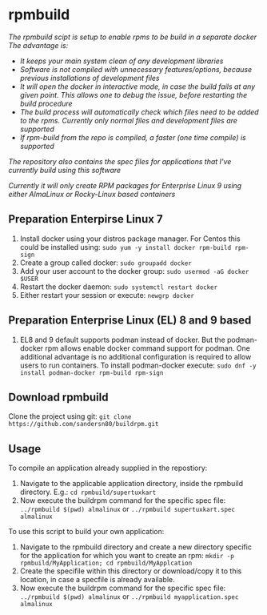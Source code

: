 # rpmbuild
_The rpmbuild scipt is setup to enable rpms to be build in a separate docker
The advantage is:_
* _It keeps your main system clean of any development libraries_
* _Software is not compiled with unnecessary features/options, because previous installations of development files_
* _It will open the docker in interactive mode, in case the build fails at any given point. This allows one to debug the issue, before restarting the build procedure_
* _The build process will automatically check which files need to be added to the rpms. Currently only normal files and development files are supported_
* _If rpm-build from the repo is compiled, a faster (one time compile) is supported_

_The repository also contains the spec files for applications that I've currently build using this software_

_Currently it will only create RPM packages for Enterprise Linux 9 using either AlmaLinux or Rocky-Linux based containers_

## Preparation Enterpirse Linux 7
1. Install docker using your distros package manager. For Centos this could be installed using: 
`sudo yum -y install docker rpm-build rpm-sign`
1. Create a group called docker:
`sudo groupadd docker`
1. Add your user account to the docker group:
`sudo usermod -aG docker $USER`
1. Restart the docker daemon: 
`sudo systemctl restart docker`
1. Either restart your session or execute: 
`newgrp docker`

## Preparation Enterprise Linux (EL) 8 and 9 based
1. EL8 and 9 default supports podman instead of docker. But the podman-docker rpm allows enable docker command support for podman. One additional advantage is no additional configuration is required to allow users to run containers. To install podman-docker execute:
`sudo dnf -y install podman-docker rpm-build rpm-sign` 

## Download rpmbuild
Clone the project using git:
`git clone https://github.com/sandersn80/buildrpm.git`

## Usage
To compile an application already supplied in the repostiory:
1. Navigate to the applicable application directory, inside the rpmbuild directory. E.g.:
`cd rpmbuild/supertuxkart`
1. Now execute the buildrpm command for the specific spec file:
`../rpmbuild $(pwd) almalinux`
or
`../rpmbuild supertuxkart.spec almalinux`

To use this script to build your own application:
1. Navigate to the rpmbuild directory and create a new directory specific for the application for which you want to create an rpm: 
`mkdir -p rpmbuild/MyApplication; cd rpmbuild/MyApplcation`
1. Create the specifile within this directory or download/copy it to this location, in case a specfile is already available.
1. Now execute the buildrpm command for the specific spec file:
`../rpmbuild $(pwd) almalinux`
or
`../rpmbuild myapplication.spec almalinux`
